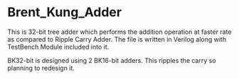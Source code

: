 # Brent_Kung_Adder

This is 32-bit tree adder which performs the addition operation at faster rate as compared to Ripple Carry Adder. The file is written in Verilog along with TestBench Module included into it.

BK32-bit is designed using 2 BK16-bit adders. This ripples the carry so planning to redesign it.
